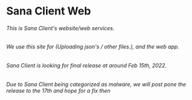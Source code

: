 # Sana Client Web
###### This is Sana Client's website/web services.
###### We use this site for (Uploading json's / other files.), and the web app.
###### Sana Client is looking for final release at around Feb 15th, 2022.
###### Due to Sana Client being categorized as malware, we will post pone the release to the 17th and hope for a fix then
